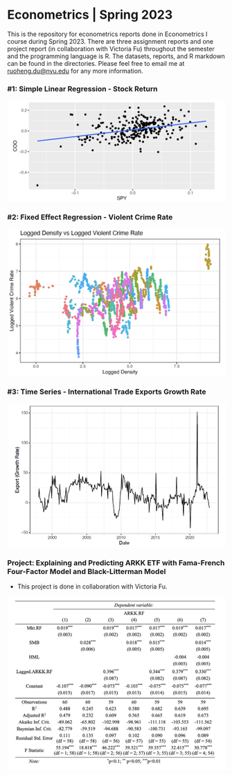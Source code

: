 # Econometrics | Spring 2023
This is the repository for econometrics reports done in Econometrics I course during Spring 2023. There are three assignment reports and one project report (in collaboration with Victoria Fu) throughout the semester and the programming language is R. The datasets, reports, and R markdown can be found in the directories. Please feel free to email me at ruoheng.du@nyu.edu for any more information.

### #1: Simple Linear Regression - Stock Return

<img width="600" alt="ass1.png" src="https://github.com/ruoheng-du/econometrics-reports/raw/main/assets/ass1.png">


### #2: Fixed Effect Regression - Violent Crime Rate

<img width="600" alt="ass2.png" src="https://github.com/ruoheng-du/econometrics-reports/raw/main/assets/ass2.png">


### #3: Time Series - International Trade Exports Growth Rate

<img width="600" alt="ass3.png" src="https://github.com/ruoheng-du/econometrics-reports/raw/main/assets/ass3.png">


### Project: Explaining and Predicting ARKK ETF with Fama-French Four-Factor Model and Black-Litterman Model
* This project is done in collaboration with Victoria Fu.

<img width="600" alt="BLM" src="https://github.com/ruoheng-du/econometrics-reports/raw/main/assets/BLM.png">

